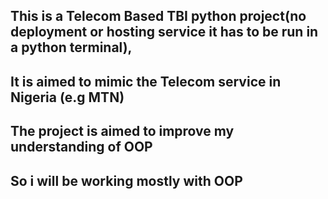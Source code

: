 ## This is a Telecom Based TBI python project(no deployment or hosting service it has to be run in a python terminal),
## It is aimed to mimic the Telecom service in Nigeria (e.g MTN)
## The project is aimed to improve my understanding of OOP
## So i will be working mostly with OOP

